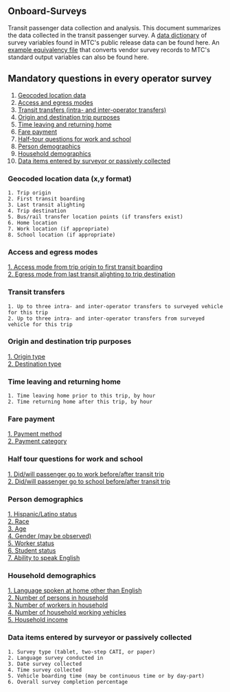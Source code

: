 
## Onboard-Surveys

Transit passenger data collection and analysis. This document summarizes the data collected in the transit passenger survey. A [data dictionary](data_dictionary.md) of survey variables found in MTC's public release data can be found here. An [example equivalency file](variable_dictionary.md) that converts vendor survey records to MTC's standard output variables can also be found here.


## Mandatory questions in every operator survey

1.  [Geocoded location data](#geocoded-location-data)  
2.  [Access and egress modes](#access-and-egress-modes)  
3.  [Transit transfers (intra- and inter-operator transfers)](#transit-transfers)  
4.  [Origin and destination trip purposes](#origin-and-destination-trip-purposes)  
5.  [Time leaving and returning home](#time-leaving-and-returning-home)  
6.  [Fare payment](#fare-payment)  
7.  [Half-tour questions for work and school](#half-tour-questions-for-work-and-school)  
8.  [Person demographics](#person-demographics)  
9.  [Household demographics](#household-demographics)  
10. [Data items entered by surveyor or passively collected](#data-items-entered-by-surveyor-or-passively-collected)  
 


### Geocoded location data (x,y format)
```
1. Trip origin  
2. First transit boarding  
3. Last transit alighting  
4. Trip destination  
5. Bus/rail transfer location points (if transfers exist)  
6. Home location  
7. Work location (if appropriate)  
8. School location (if appropriate)  
```

### Access and egress modes

[1. Access mode from trip origin to first transit boarding](access.md)  
[2. Egress mode from last transit alighting to trip destination](egress.md)  

### Transit transfers
```
1. Up to three intra- and inter-operator transfers to surveyed vehicle for this trip  
2. Up to three intra- and inter-operator transfers from surveyed vehicle for this trip  
```

### Origin and destination trip purposes

[1. Origin type](origin.md)  
[2. Destination type](destination.md)  


### Time leaving and returning home
```
1. Time leaving home prior to this trip, by hour  
2. Time returning home after this trip, by hour  
```

### Fare payment
[1. Payment method](fare.md/#payment-method)  
[2. Payment category](fare.md/#payment-category)  

### Half tour questions for work and school
[1. Did/will passenger go to work before/after transit trip](work_half-tour.md)   
[2. Did/will passenger go to school before/after transit trip](school_half-tour.md)  


### Person demographics

[1. Hispanic/Latino status](person.md)    
[2. Race](person.md/#race)    
[3. Age](person.md/#age)    
[4. Gender (may be observed)](person.md/#gender)    
[5. Worker status](person.md/#worker-status)    
[6. Student status](person.md/#student-status)    
[7. Ability to speak English](person.md/#ability-to-speak-english)    


### Household demographics

[1. Language spoken at home other than English](household.md/#language-spoken-at-home)  
[2. Number of persons in household](household.md/#number-of-persons-in-household)    
[3. Number of workers in household](household.md/#number-of-workers-in-household)    
[4. Number of household working vehicles](household.md/#number-of-household-working-vehicles)    
[5. Household income](household.md/#household-income)    

### Data items entered by surveyor or passively collected
```
1. Survey type (tablet, two-step CATI, or paper)  
2. Language survey conducted in  
3. Date survey collected   
4. Time survey collected   
5. Vehicle boarding time (may be continuous time or by day-part)  
6. Overall survey completion percentage  
```
 

